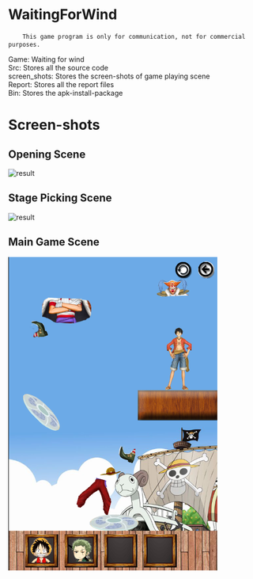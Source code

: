 # WaitingForWind
		This game program is only for communication, not for commercial purposes.
Game: Waiting for wind<br/>
Src: Stores all the source code<br/>
screen_shots: Stores the screen-shots of game playing scene<br/>
Report: Stores all the report files<br/>
Bin: Stores the apk-install-package<br/>
# Screen-shots
## Opening Scene
![result](https://github.com/panwenyou/WaitingForWind/raw/master/screen_shots/opening.png) 
## Stage Picking Scene
![result](https://github.com/panwenyou/WaitingForWind/raw/master/screen_shots/stage.png) 
## Main Game Scene
![result](https://github.com/panwenyou/WaitingForWind/raw/master/screen_shots/game.png) 